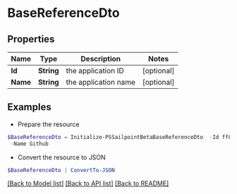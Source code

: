 # BaseReferenceDto
## Properties

Name | Type | Description | Notes
------------ | ------------- | ------------- | -------------
**Id** | **String** | the application ID | [optional] 
**Name** | **String** | the application name | [optional] 

## Examples

- Prepare the resource
```powershell
$BaseReferenceDto = Initialize-PSSailpointBetaBaseReferenceDto  -Id ff8081814d977c21014da056804a0af3 `
 -Name Github
```

- Convert the resource to JSON
```powershell
$BaseReferenceDto | ConvertTo-JSON
```

[[Back to Model list]](../README.md#documentation-for-models) [[Back to API list]](../README.md#documentation-for-api-endpoints) [[Back to README]](../README.md)

